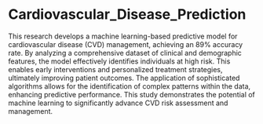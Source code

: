 # Cardiovascular_Disease_Prediction

This research develops a machine learning-based predictive model for cardiovascular disease (CVD) management, achieving an 89% accuracy rate. By analyzing a comprehensive dataset of clinical and demographic features, the model effectively identifies individuals at high risk. This enables early interventions and personalized treatment strategies, ultimately improving patient outcomes. The application of sophisticated algorithms allows for the identification of complex patterns within the data, enhancing predictive performance. This study demonstrates the potential of machine learning to significantly advance CVD risk assessment and management.
